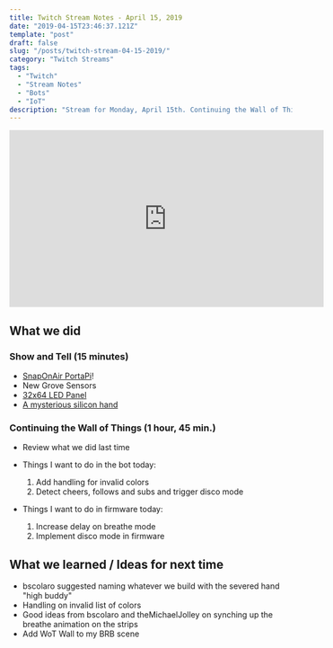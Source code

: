 ```yaml
---
title: Twitch Stream Notes - April 15, 2019
date: "2019-04-15T23:46:37.121Z"
template: "post"
draft: false
slug: "/posts/twitch-stream-04-15-2019/"
category: "Twitch Streams"
tags:
  - "Twitch"
  - "Stream Notes"
  - "Bots"
  - "IoT"
description: "Stream for Monday, April 15th. Continuing the Wall of Things and Twitchbot project."
---
```


<iframe width="560" height="315" src="https://www.youtube.com/embed/w46vZXvmzws" frameborder="0" allow="accelerometer; autoplay; encrypted-media; gyroscope; picture-in-picture" allowfullscreen></iframe>

## What we did

### Show and Tell (15 minutes)

- [SnapOnAir PortaPi](https://www.tindie.com/products/electronictrik/snaponair-raspberry-pi-zero-pcb/)!
- New Grove Sensors
- [32x64 LED Panel](https://www.adafruit.com/product/2277)
- [A mysterious silicon hand](https://www.amazon.com/gp/product/B01LZWYF2I/ref=ppx_yo_dt_b_search_asin_title?ie=UTF8&psc=1)

### Continuing the Wall of Things (1 hour, 45 min.)

- Review what we did last time

- Things I want to do in the bot today:
  1. Add handling for invalid colors
  2. Detect cheers, follows and subs and trigger disco mode 

- Things I want to do in firmware today:
   1. Increase delay on breathe mode
   2. Implement disco mode in firmware

## What we learned / Ideas for next time

- bscolaro suggested naming whatever we build with the severed hand "high buddy"
- Handling on invalid list of colors
- Good ideas from bscolaro and theMichaelJolley on synching up the breathe animation on the strips
- Add WoT Wall to my BRB scene
